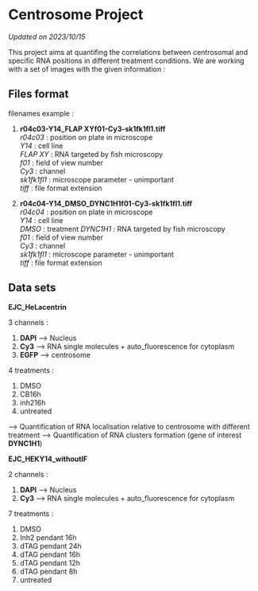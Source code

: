 Centrosome Project
==================
*Updated on 2023/10/15*

This project aims at quantifing the correlations between centrosomal and specific RNA positions in different treatment conditions.
We are working with a set of images with the given information : 


Files format
------------

filenames example : 

1. **r04c03-Y14_FLAP XYf01-Cy3-sk1fk1fl1.tiff**  
 *r04c03* : position on plate in microscope  
 *Y14* : cell line  
 *FLAP XY* : RNA targeted by fish microscopy  
 *f01* : field of view number  
 *Cy3* : channel  
 *sk1fk1fl1* : microscope parameter - unimportant  
 *tiff* : file format extension  

2. **r04c04-Y14_DMSO_DYNC1H1f01-Cy3-sk1fk1fl1.tiff**  
 *r04c04* : position on plate in microscope  
 *Y14* : cell line  
 *DMSO* : treatment
 *DYNC1H1* : RNA targeted by fish microscopy  
 *f01* : field of view number  
 *Cy3* : channel  
 *sk1fk1fl1* : microscope parameter - unimportant  
 *tiff* : file format extension  

Data sets
---------

**EJC_HeLacentrin**

3 channels : 
1. **DAPI** --> Nucleus
2. **Cy3** --> RNA single molecules + auto_fluorescence for cytoplasm
3. **EGFP** --> centrosome

4 treatments :
1. DMSO
2. CB16h
3. inh216h
4. untreated

--> Quantification of RNA localisation relative to centrosome with different treatment
--> Quantification of RNA clusters formation (gene of interest **DYNC1H1**)

**EJC_HEKY14_withoutIF**

2 channels : 
1. **DAPI** --> Nucleus
2. **Cy3** --> RNA single molecules + auto_fluorescence for cytoplasm

7 treatments :
1. DMSO
2. Inh2 pendant 16h
3. dTAG pendant 24h
4. dTAG pendant 16h
5. dTAG pendant 12h
6. dTAG pendant 8h
7. untreated